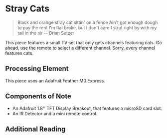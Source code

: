 # Stray Cats

> Black and orange stray cat sittin' on a fence
> Ain't got enough dough to pay the rent
> I'm flat broke, but I don't care
> I strut right by with my tail in the air
> -- Brian Setzer

This piece features a small TV set that only gets channels featuring cats. Go 
ahead, use the remote to select a different channel.  Sorry, every channel 
features cats.

## Processing Element

This piece uses an Adafruit Feather M0 Express.

## Components of Note

* An Adafruit 1.8'' TFT Display Breakout, that features a microSD card 
slot.
* An IR Detector and a mini remote control.

## Additional Reading

